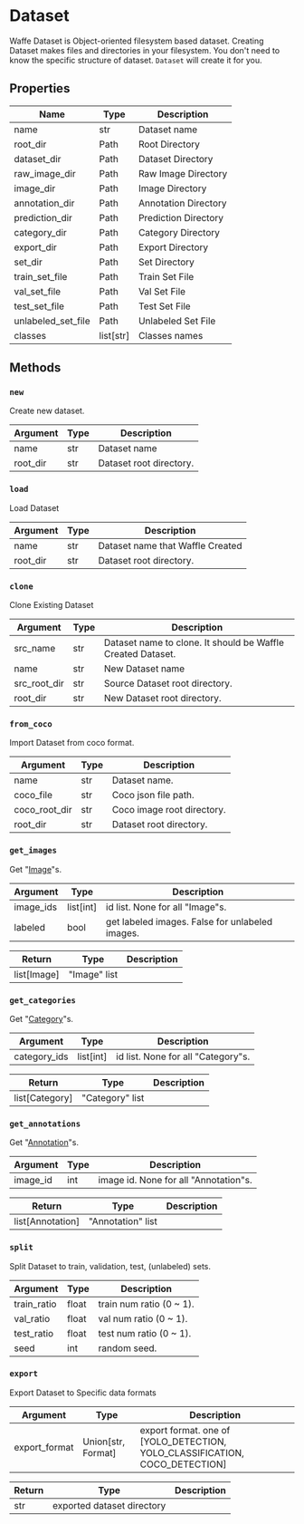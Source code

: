 <!-- 
# Hub
Waffle Hub is also based on Object-oriented filesystem like [Waffle Dataset](../../waffle_utils/dataset/dataset.md).

## Attributes

| Name | Type | Description |
| --- | --- | --- |
| name | str | Hub name |
| root_dir | Path | Root Directory |
| task | str | Task name. |
| model_type | str | Model Type. |
| model_size | str | Model Size. |
| backend | str | Backend name. |
| version | str | Version |
| categories | list[dict] | Categories |
| hub_dir | Path | Hub(Model) Directory |
| artifact_dir | Path | Artifact Directory. This is raw output of each backend. |
| inference_dir | Path | Inference Results Directory |
| evaluation_dir | Path | Evaluation Results Directory |
| export_dir | Path | Export Results Directory |
| draw_dir | Path | Draw Results Directory |
| model_config_file | Path | Model Config yaml File |
| train_config_file | Path | Train Config yaml File |
| best_ckpt_file | Path | Best Checkpoint File |
| onnx_file | Path | Best Checkpoint File |
| last_ckpt_file | Path | Last Checkpoint File |
| metric_file | Path | Metric Csv File |

## Support Specifications

You can find which `task`, `model_type`, `model_size` are available in `[BackendName]Hub.MODEL_TYPES`.

=== "Example"
    ``` python
    # UltralyticsHub.MODEL_TYPES
    {
        task: {
            model_type: [model_size, ...]
        }
    }

    {
        "object_detection": {"yolov8": list("nsmlx")},
        "classification": {"yolov8": list("nsmlx")},
    }
    ```

## Methods

### `new`

Create new hub.

| Argument | Type | Description |
| --- | --- | --- |
| name | str | Hub name |
| task | str | Task name. |
| model_type | str | Model Type. |
| model_size | str | Model Size. |
| categories | list[dict] | Categories |
| root_dir | str | Root directory of hub repository. |

### `load`

Load existing hub.

| Argument | Type | Description |
| --- | --- | --- |
| name | str | Hub name |
| root_dir | str | Root directory of hub repository. |

### `from_model_config`

Create new hub from model config.

| Argument | Type | Description |
| --- | --- | --- |
| name | str | Hub name |
| model_config_file | str | Model config file path |
| root_dir | str | Root directory of hub repository. |
 -->

# Dataset
Waffe Dataset is Object-oriented filesystem based dataset. Creating Dataset makes files and directories in your filesystem. You don't need to know the specific structure of dataset. `Dataset` will create it for you.

## Properties

| Name | Type | Description |
| --- | --- | --- |
| name | str | Dataset name |
| root_dir | Path | Root Directory |
| dataset_dir | Path | Dataset Directory |
| raw_image_dir | Path | Raw Image Directory |
| image_dir | Path | Image Directory |
| annotation_dir | Path | Annotation Directory |
| prediction_dir | Path | Prediction Directory |
| category_dir | Path | Category Directory |
| export_dir | Path | Export Directory |
| set_dir | Path | Set Directory |
| train_set_file | Path | Train Set File |
| val_set_file | Path | Val Set File |
| test_set_file | Path | Test Set File |
| unlabeled_set_file | Path | Unlabeled Set File |
| classes | list[str] | Classes names |

## Methods

### `new`

Create new dataset.

| Argument | Type | Description |
| --- | --- | --- |
| name | str | Dataset name |
| root_dir | str | Dataset root directory. |

### `load`

Load Dataset

| Argument | Type | Description |
| --- | --- | --- |
| name | str | Dataset name that Waffle Created |
| root_dir | str | Dataset root directory. |

### `clone`

<!-- """Clone Existing Dataset

Args:
    src_name (str):
        Dataset name to clone.
        It should be Waffle Created Dataset.
    name (str): New Dataset name
    src_root_dir (str, optional): Source Dataset root directory. Defaults to None.
    root_dir (str, optional): New Dataset root directory. Defaults to None.

Raises:
    FileNotFoundError: if source dataset does not exist.
    FileExistsError: if new dataset name already exist.

Returns:
    Dataset: Dataset Class
""" -->

Clone Existing Dataset

| Argument | Type | Description |
| --- | --- | --- |
| src_name | str | Dataset name to clone. It should be Waffle Created Dataset. |
| name | str | New Dataset name |
| src_root_dir | str | Source Dataset root directory. |
| root_dir | str | New Dataset root directory. |

### `from_coco`
<!-- """Import Dataset from coco format.

Args:
    name (str): Dataset name.
    coco_file (str): Coco json file path.
    coco_root_dir (str): Coco image root directory.
    root_dir (str, optional): Dataset root directory. Defaults to None.

Raises:
    FileExistsError: if new dataset name already exist.

Returns:
    Dataset: Dataset Class
""" -->

Import Dataset from coco format.

| Argument | Type | Description |
| --- | --- | --- |
| name | str | Dataset name. |
| coco_file | str | Coco json file path. |
| coco_root_dir | str | Coco image root directory. |
| root_dir | str | Dataset root directory. |

### `get_images`
<!-- """Get "Image"s.

Args:
    image_ids (list[int], optional): id list. None for all "Image"s. Defaults to None.
    labeled (bool, optional): get labeled images. False for unlabeled images. Defaults to True.

Returns:
    list[Image]: "Image" list
""" -->

Get "[Image](../dataset/field.md#image)"s.

| Argument | Type | Description |
| --- | --- | --- |
| image_ids | list[int] | id list. None for all "Image"s. |
| labeled | bool | get labeled images. False for unlabeled images. |

| Return | Type | Description |
| --- | --- | --- |
| list[Image] | "Image" list |

### `get_categories`
<!-- """Get "Category"s.

Args:
    category_ids (list[int], optional): id list. None for all "Category"s. Defaults to None.

Returns:
    list[Category]: "Category" list
""" -->

Get "[Category](../dataset/field.md#category)"s.

| Argument | Type | Description |
| --- | --- | --- |
| category_ids | list[int] | id list. None for all "Category"s. |

| Return | Type | Description |
| --- | --- | --- |
| list[Category] | "Category" list |

### `get_annotations`
<!-- """Get "Annotation"s.

Args:
    image_id (int, optional): image id. None for all "Annotation"s. Defaults to None.

Returns:
    list[Annotation]: "Annotation" list
""" -->

Get "[Annotation](../dataset/field.md#annotation)"s.

| Argument | Type | Description |
| --- | --- | --- |
| image_id | int | image id. None for all "Annotation"s. |

| Return | Type | Description |
| --- | --- | --- |
| list[Annotation] | "Annotation" list |

### `split`
<!-- """Split Dataset to train, validation, test, (unlabeled) sets.

Args:
    train_ratio (float): train num ratio (0 ~ 1).
    val_ratio (float, optional): val num ratio (0 ~ 1).
    test_ratio (float, optional): test num ratio (0 ~ 1).
    seed (int, optional): random seed. Defaults to 0.
""" -->

Split Dataset to train, validation, test, (unlabeled) sets.

| Argument | Type | Description |
| --- | --- | --- |
| train_ratio | float | train num ratio (0 ~ 1). |
| val_ratio | float | val num ratio (0 ~ 1). |
| test_ratio | float | test num ratio (0 ~ 1). |
| seed | int | random seed. |

### `export`
<!-- """Export Dataset to Specific data formats

Args:
    export_format (Union[str, Format]): export format. one of {list(map(lambda x: x.name, Format))}.

Returns:
    str: exported dataset directory
""" -->

Export Dataset to Specific data formats

| Argument | Type | Description |
| --- | --- | --- |
| export_format | Union[str, Format] | export format. one of [YOLO_DETECTION, YOLO_CLASSIFICATION, COCO_DETECTION] |

| Return | Type | Description |
| --- | --- | --- |
| str | exported dataset directory |

